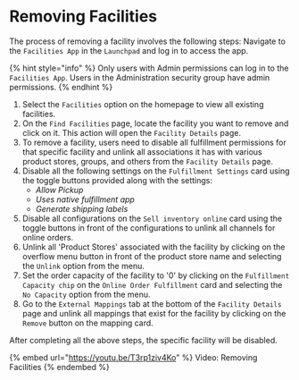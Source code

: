 # Removing Facilities

The process of removing a facility involves the following steps: Navigate to the `Facilities App` in the `Launchpad` and log in to access the app.

{% hint style="info" %}
Only users with Admin permissions can log in to the `Facilities App`. Users in the Administration security group have admin permissions.
{% endhint %}

1. Select the `Facilities` option on the homepage to view all existing facilities.
2. On the `Find Facilities` page, locate the facility you want to remove and click on it. This action will open the `Facility Details` page.
3. To remove a facility, users need to disable all fulfillment permissions for that specific facility and unlink all associations it has with various product stores, groups, and others from the `Facility Details` page.
4. Disable all the following settings on the `Fulfillment Settings` card using the toggle buttons provided along with the settings:
   - _Allow Pickup_
   - _Uses native fulfillment app_
   - _Generate shipping labels_
5. Disable all configurations on the `Sell inventory online` card using the toggle buttons in front of the configurations to unlink all channels for online orders.
6. Unlink all 'Product Stores' associated with the facility by clicking on the overflow menu button in front of the product store name and selecting the `Unlink` option from the menu.
7. Set the order capacity of the facility to '0' by clicking on the `Fulfillment Capacity chip` on the `Online Order Fulfillment` card and selecting the `No Capacity` option from the menu.
8. Go to the `External Mappings` tab at the bottom of the `Facility Details` page and unlink all mappings that exist for the facility by clicking on the `Remove` button on the mapping card.

After completing all the above steps, the specific facility will be disabled. 

{% embed url="https://youtu.be/T3rp1ziv4Ko" %} Video: Removing Facilities {% endembed %}

